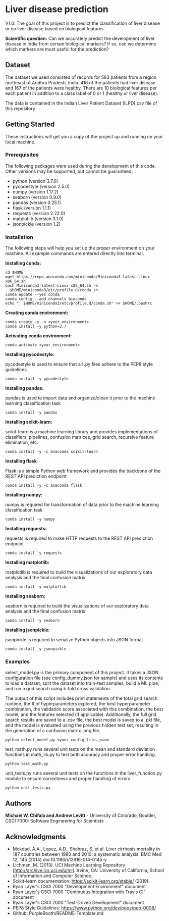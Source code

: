 # Liver disease prediction
V1.0: The goal of this project is to predict the classification of liver disease or no liver disease based on biological features.

**Scientific question:** 
Can we accurately predict the development of liver
disease in India from certain biological markers? If so, can we determine which markers are most useful for the prediction?

## Dataset

The dataset we used consisted of records for 583 patients from a region northeast of Andhra Pradesh, India. 416 of the patients had liver disease and 167 of the patients were healthy. There are 10 biological features per each patient in addition to a class label of 0 or 1 (healthy or liver disease).

The data is contained in the Indian Liver Patient Dataset (ILPD).csv file of this repository

## Getting Started

These instructions will get you a copy of the project up and running on your local machine.

### Prerequisites

The following packages were used during the development of this code. Other versions may be supported, but cannot be guaranteed.

- python (version 3.7.0)
- pycodestyle (version 2.5.0)
- numpy (version 1.17.2)
- seaborn (version 0.9.0)
- pandas (version 0.25.1)
- flask (version 1.1.1)
- requests (version 2.22.0)
- matplotlib (version 3.1.0)
- jsonpickle (version 1.2)

### Installation

The following steps will help you set up the proper environment on your machine. All example commands are entered directly into terminal.

**Installing conda:**

```
cd $HOME
wget https://repo.anaconda.com/miniconda/Miniconda3-latest-Linux-x86_64.sh
bash Miniconda3-latest-Linux-x86_64.sh -b
. $HOME/miniconda3/etc/profile.d/conda.sh
conda update --yes conda
conda config --add channels bioconda
echo ". $HOME/miniconda3/etc/profile.d/conda.sh" >> $HOME/.bashrc
```

**Creating conda environment:**

```
conda create -y -n <your_environment>
conda install -y python=3.7
```

**Activating conda environment:**

```
conda activate <your_environment>
```

**Installing pycodestyle:**

pycodestyle is used to ensure that all .py files adhere to the PEP8 style guidelines.

```
conda install -y pycodestyle
```

**Installing pandas:**

pandas is used to import data and organize/clean it prior to the machine learning classification task

```
conda install -y pandas
```

**Installing scikit-learn:**

scikit-learn is a machine learning library and provides implementations of classifiers, pipelines, confusion matrices, grid search, recursive feature elimination, etc. 

```
conda install -y -c anaconda scikit-learn
```

**Installing flask**

Flask is a simple Python web framework and provides the backbone of the REST API prediction endpoint

```
conda install -y -c anaconda flask
```

**Installing numpy:**

numpy is required for transformation of data prior to the machine learning classification task

```
conda install -y numpy
```

**Installing requests:**

requests is required to make HTTP requests to the REST API prediction endpoint

```
conda install -y requests
```

**Installing matplotlib:**

matplotlib is required to build the visualizations of our exploratory data analysis and the final confusion matrix

```
conda install -y matplotlib
```

**Installing seaborn:**

seaborn is required to build the visualizations of our exploratory data analysis and the final confusion matrix

```
conda install -y seaborn
```

**Installing jsonpickle:**

jsonpickle is required to serialize Python objects into JSON format 

```
conda install -y jsonpickle
```
### Examples
select_model.py is the primary component of this project. It takes a JSON configuration file (see config_dummy.json for sample) and uses its contents to load a dataset, split the dataset into train-test samples, build a ML pipe, and run a grid search using k-fold cross validation.

The output of this script includes print statements of the total grid search runtime, the # of hyperparameters explored, the best hyperparameter combination, the validation score associated with this combination, the best model, and the features selected (if applicable). Additionally, the full grid search results are saved to a .csv file, the best model is saved to a .pkl file, and the model is evaluated using the previous hidden test set, resulting in the generation of a  confusion matrix .png file. 

```
python select_model.py <your_config_file.json>
```

test_math.py runs several unit tests on the mean and standard deviation functions in math_lib.py to test both accuracy and proper error handling.

```
python test_math.py
```

unit_tests.py runs several unit tests on the functions in the liver_function.py module to ensure correctness and proper handling of errors.

```
python unit_tests.py
```

## Authors

**Michael W. Chifala and Andrew Levitt** - University of Colorado, Boulder, CSCI 7000: Software Engineering for Scientists


## Acknowledgments

* Mokdad, A.A., Lopez, A.D., Shahraz, S. et al. Liver cirrhosis mortality in 187 countries between 1980 and 2010: a systematic analysis. BMC Med 12, 145 (2014) doi:10.1186/s12916-014-0145-y
* Lichman, M. (2013). UCI Machine Learning Repository
[http://archive.ics.uci.edu/ml]. Irvine, CA: University of California, School of Information and Computer Science.
* Scikit-learn documentation. https://scikit-learn.org/stable/ (2019).
* Ryan Layer's CSCI 7000 "Development Environment" document
* Ryan Layer's CSCI 7000 "Continuous Integration with Travis CI" document
* Ryan Layer's CSCI 7000 "Test-Driven Development" document
* PEP8 Style Guidelines: https://www.python.org/dev/peps/pep-0008/
* Github: PurpleBooth/README-Template.md